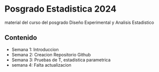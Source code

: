 # Posgrado Estadistica 2024
material del curso del posgrado Diseño Experimental y Analisis Estadistico 

## Contenido

+ Semana 1: Introduccion
+ Semana 2: Creacion Repositorio Github
+ Semana 3: Pruebas de T, estadistica parametrica 
+ semana 4: Falta actualizacion 
